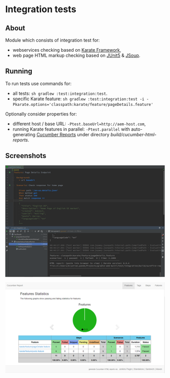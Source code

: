 # Integration tests

## About

Module which consists of integration test for:
 
* webservices checking based on [Karate Framework](https://github.com/intuit/karate),
* web page HTML markup checking based on [JUnit5](https://junit.org/junit5) & [JSoup](https://jsoup.org).

## Running

To run tests use commands for:

* all tests: `sh gradlew :test:integration:test`. 
* specific Karate feature: `sh gradlew :test:integration:test -i -Pkarate.options='classpath:karate/feature/pageDetails.feature'`

Optionally consider properties for:

* different host / base URL: `-Ptest.baseUrl=http://aem-host.com`,
* running Karate features in parallel: `-Ptest.parallel` with auto-generating [Cucumber Reports](https://github.com/damianszczepanik/cucumber-reporting) under directory *build/cucumber-html-reports*.

## Screenshots

![Karate IntelliJ Run](docs/karate-feature-intellij.png)

![Karate / Cucumber Report](docs/cucumber-report.png)
